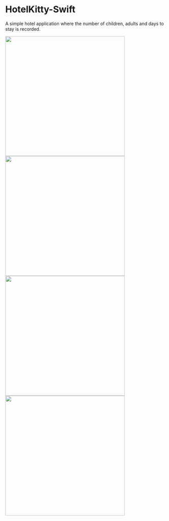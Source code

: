 # HotelKitty-Swift

A simple hotel application where the number of children, adults and days to stay is recorded.

<p float="left">
<img src="https://user-images.githubusercontent.com/117450558/214371769-9ab72291-42e5-4255-85d4-bc2d8569ee20.png" width="375"/>
<img src="https://user-images.githubusercontent.com/117450558/214371563-7b14c767-dd61-44b3-ae88-2f37793139d7.png" width="375"/>
<img src="https://user-images.githubusercontent.com/117450558/214371576-19cea15e-5ef4-4711-a7bc-da4ef6883586.png" width="375"/>
<img src="https://user-images.githubusercontent.com/117450558/214371579-97f6ba6f-9056-4c91-86f1-9799c906d635.png" width="375"/>

